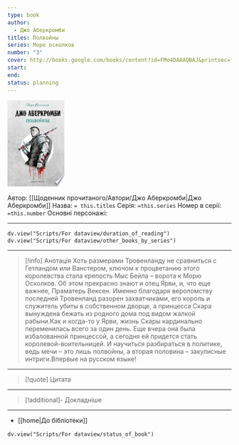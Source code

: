 ```yaml
---
type: book
author:
  - Джо Аберкромби
titles: Полвойны
series: Море осколков
number: "3"
cover: http://books.google.com/books/content?id=FMo4DAAAQBAJ&printsec=frontcover&img=1&zoom=1&edge=curl&source=gbs_api
start: 
end: 
status: planning
---
```

![cover|150](media/cover!150-447.jpg)

Автор: [[Щоденник прочитаного/Автори/Джо Аберкромби|Джо Аберкромби]]
Назва: `= this.titles`
Серія:  `=this.series`
Номер в серії: `=this.number`
Основні персонажі:

---
```dataviewjs
dv.view("Scripts/For dataview/duration_of_reading")
dv.view("Scripts/For dataview/other_books_by_series")
```

---
>[!info] Анотація
>Хоть размерами Тровенланду не сравниться с Гетландом или Ванстером, ключом к процветанию этого королевства стала крепость Мыс Бейла – ворота к Морю Осколков. Об этом прекрасно знают и отец Ярви, и, что еще важнее, Праматерь Вексен. Именно благодаря вероломству последней Тровенланд разорен захватчиками, его король и служитель убиты в собственном дворце, а принцесса Скара вынуждена бежать из родного дома под видом жалкой рабыни.Как и когда-то у Ярви, жизнь Скары кардинально переменилась всего за один день. Еще вчера она была избалованной принцессой, а сегодня ей придется стать королевой-воительницей. И научиться разбираться в политике, ведь мечи – это лишь полвойны, а вторая половина – закулисные интриги.Впервые на русском языке!
___

>[!quote] Цитата

---
>[!additional]- Докладніше

---

- [[home|До бібліотеки]]

```dataviewjs
dv.view("Scripts/For dataview/status_of_book")
```